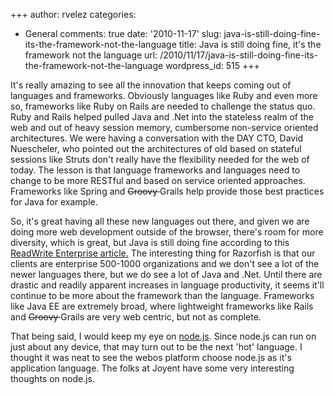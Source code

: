 +++
author: rvelez
categories:
- General
comments: true
date: '2010-11-17'
slug: java-is-still-doing-fine-its-the-framework-not-the-language
title: Java is still doing fine, it's the framework not the language
url: /2010/11/17/java-is-still-doing-fine-its-the-framework-not-the-language
wordpress_id: 515
+++


It's really amazing to see all the innovation that keeps coming out of languages and frameworks. Obviously languages like Ruby and even more so, frameworks like Ruby on Rails are needed to challenge the status quo. Ruby and Rails helped pulled Java and .Net into the stateless realm of the web and out of heavy session memory, cumbersome non-service oriented architectures. We were having a conversation with the DAY CTO, David Nuescheler, who pointed out the architectures of old based on stateful sessions like Struts don't really have the flexibility needed for the web of today. The lesson is that language frameworks and languages need to change to be more RESTful and based on service oriented approaches. Frameworks like Spring and <del>Groovy </del> Grails help provide those best practices for Java for example.

So, it's great having all these new languages out there, and given we are doing more web development outside of the browser, there's room for more diversity, which is great, but Java is still doing fine according to this [ReadWrite Enterprise article.](http://www.readwriteweb.com/enterprise/2010/09/java+++its-not-dead-folks+++it.php?utm_source=feedburner&utm_medium=feed&utm_campaign=Feed%3A+readwriteweb+%28ReadWriteWeb%29) The interesting thing for Razorfish is that our clients are enterprise 500-1000 organizations and we don't see a lot of the newer languages there, but we do see a lot of Java and .Net. Until there are drastic and readily apparent increases in language productivity, it seems it'll continue to be more about the framework than the language. Frameworks like Java EE are extremely broad, where lightweight frameworks like Rails and <del>Groovy </del>Grails are very web centric, but not as complete.

That being said, I would keep my eye on [node.js](http://nodejs.org/#about). Since node.js can run on just about any device, that may turn out to be the next 'hot' language. I thought it was neat to see the webos platform choose node.js as it's application language. The folks at Joyent have some very interesting thoughts on node.js.
